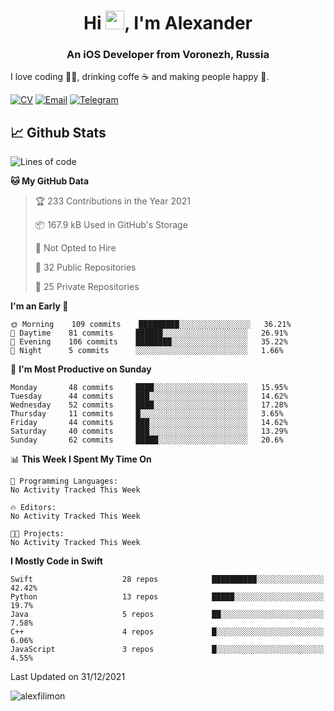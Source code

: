 <h1 align="center">Hi <img src="https://raw.githubusercontent.com/MartinHeinz/MartinHeinz/master/wave.gif" width="30px">, I'm Alexander</h1>
<h3 align="center">An iOS Developer from Voronezh, Russia</h3>

I love coding 👨‍💻, drinking coffe ☕️ and making people happy 🎊.

[![CV](https://img.shields.io/badge/CV-Александр%20Филимонов-14b420)](http://alexfilimon.github.io/)
[![Email](https://img.shields.io/badge/Email-as.filimonov@mail.ru-f39f37)](mailto:as.filimonov@mail.ru)
[![Telegram](https://img.shields.io/badge/Telegram-alexfilimon-1686b1)](https://t.me/alexfilimon)

## 📈 Github Stats

<!--START_SECTION:waka-->
![Lines of code](https://img.shields.io/badge/From%20Hello%20World%20I%27ve%20Written-235%20Thousand%20lines%20of%20code-blue)

**🐱 My GitHub Data** 

> 🏆 233 Contributions in the Year 2021
 > 
> 📦 167.9 kB Used in GitHub's Storage 
 > 
> 🚫 Not Opted to Hire
 > 
> 📜 32 Public Repositories 
 > 
> 🔑 25 Private Repositories  
 > 
**I'm an Early 🐤** 

```text
🌞 Morning    109 commits    █████████░░░░░░░░░░░░░░░░   36.21% 
🌆 Daytime    81 commits     ██████░░░░░░░░░░░░░░░░░░░   26.91% 
🌃 Evening    106 commits    ████████░░░░░░░░░░░░░░░░░   35.22% 
🌙 Night      5 commits      ░░░░░░░░░░░░░░░░░░░░░░░░░   1.66%

```
📅 **I'm Most Productive on Sunday** 

```text
Monday       48 commits     ████░░░░░░░░░░░░░░░░░░░░░   15.95% 
Tuesday      44 commits     ███░░░░░░░░░░░░░░░░░░░░░░   14.62% 
Wednesday    52 commits     ████░░░░░░░░░░░░░░░░░░░░░   17.28% 
Thursday     11 commits     █░░░░░░░░░░░░░░░░░░░░░░░░   3.65% 
Friday       44 commits     ███░░░░░░░░░░░░░░░░░░░░░░   14.62% 
Saturday     40 commits     ███░░░░░░░░░░░░░░░░░░░░░░   13.29% 
Sunday       62 commits     █████░░░░░░░░░░░░░░░░░░░░   20.6%

```


📊 **This Week I Spent My Time On** 

```text
💬 Programming Languages: 
No Activity Tracked This Week

🔥 Editors: 
No Activity Tracked This Week

🐱‍💻 Projects: 
No Activity Tracked This Week

```

**I Mostly Code in Swift** 

```text
Swift                    28 repos            ██████████░░░░░░░░░░░░░░░   42.42% 
Python                   13 repos            █████░░░░░░░░░░░░░░░░░░░░   19.7% 
Java                     5 repos             ██░░░░░░░░░░░░░░░░░░░░░░░   7.58% 
C++                      4 repos             █░░░░░░░░░░░░░░░░░░░░░░░░   6.06% 
JavaScript               3 repos             █░░░░░░░░░░░░░░░░░░░░░░░░   4.55%

```



 Last Updated on 31/12/2021
<!--END_SECTION:waka-->

<img align="center" src="https://github-readme-stats.vercel.app/api?username=alexfilimon&show_icons=true" alt="alexfilimon" />
